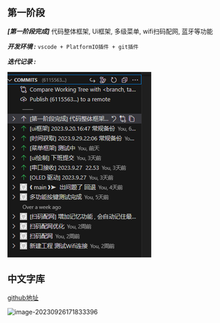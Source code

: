## 第一阶段

***[第一阶段完成]***  代码整体框架, Ui框架, 多级菜单, wifi扫码配网, 蓝牙等功能



***开发环境 :***  `vscode + PlatformIO插件 + git插件` 



***迭代记录 :***

![image-20230930222116406](image/image-20230930222116406.png)



## 中文字库

[github地址](https://github.com/larryli/u8g2_wqy)



![image-20230926171833396](https://pic.imgdb.cn/item/6512a1f6c458853aefe55bf0.png)